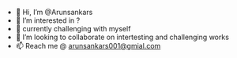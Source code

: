 - 👋 Hi, I’m @Arunsankars
- 👀 I’m interested in ?
- 🌱 currently challenging with myself
- 💞️ I’m looking to collaborate on intertesting and challenging works
- 📫 Reach me @ arunsankars001@gmial.com

<!---
Arunsankars1436/Arunsankars1436 is a ✨ special ✨ repository because its `README.md` (this file) appears on your GitHub profile.
You can click the Preview link to take a look at your changes.
--->
